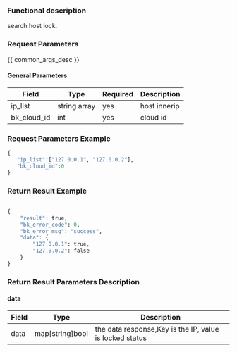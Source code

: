 ### Functional description

search host lock. 

### Request Parameters

{{ common_args_desc }}

#### General Parameters

| Field                |  Type       | Required	   | Description                            |
|---------------------|-------------|--------|----------------------------------|
|ip_list| string array| yes| host innerip|
| bk_cloud_id| int| yes|cloud id |

### Request Parameters Example

```python
{
   "ip_list":["127.0.0.1", "127.0.0.2"],
   "bk_cloud_id":0
}
```

### Return Result Example

```python

{
    "result": true,
    "bk_error_code": 0,
    "bk_error_msg": "success",
    "data": {
        "127.0.0.1": true,
        "127.0.0.2": false
    }
}
```

### Return Result Parameters Description
#### data

| Field      | Type         | Description                 |
|-----------|--------------|----------------------|
| data | map[string]bool |the data response,Key is the IP, value is locked status|

